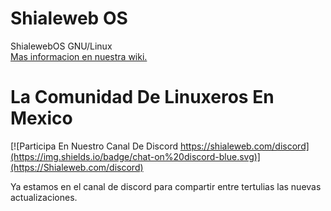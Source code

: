 # Shialeweb OS
ShialewebOS GNU/Linux 
<br>
<a href="https://github.com/shialeweb/shialewebos/wiki"> Mas informacion en nuestra wiki. </a> 
<br>
# La Comunidad De Linuxeros En Mexico

[![Participa En Nuestro Canal De Discord https://shialeweb.com/discord](https://img.shields.io/badge/chat-on%20discord-blue.svg)](https://Shialeweb.com/discord)

Ya estamos en el canal de discord para compartir entre tertulias las nuevas actualizaciones. 
